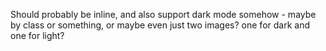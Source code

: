 Should probably be inline, and also support dark mode somehow - maybe by class or something, or maybe even just two images? one for dark and one for light?